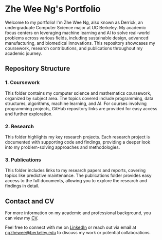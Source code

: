 # Zhe Wee Ng's Portfolio

Welcome to my portfolio! I'm Zhe Wee Ng, also known as Derrick, an undergraduate Computer Science major at UC Berkeley. My academic focus centers on leveraging machine learning and AI to solve real-world problems across various fields, including sustainable design, advanced manufacturing, and biomedical innovations. This repository showcases my coursework, research contributions, and publications throughout my academic journey.

## Repository Structure

### 1. **Coursework**
   This folder contains my computer science and mathematics coursework, organized by subject area. The topics covered include programming, data structures, algorithms, machine learning, and AI. For courses involving programming projects, GitHub repository links are provided for easy access and further exploration.

### 2. **Research**
   This folder highlights my key research projects. Each research project is documented with supporting code and findings, providing a deeper look into my problem-solving approaches and methodologies.

### 3. **Publications**
   This folder includes links to my research papers and reports, covering topics like predictive maintenance. The publications folder provides easy access to the full documents, allowing you to explore the research and findings in detail.

## Contact and CV
For more information on my academic and professional background, you can view my [CV](https://github.com/NGZheWee/ZheWee-NG-Portfolio/blob/main/CV_ZheWee_Ng.pdf).

Feel free to connect with me on [LinkedIn](https://www.linkedin.com/in/ngzhewee/) or reach out via email at [ngzhewee@berkeley.edu](mailto:ngzhewee@berkeley.edu) to discuss my work or potential collaborations.
